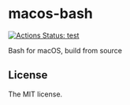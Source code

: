 # macos-bash

[![Actions Status: test](https://github.com/sasaplus1/macos-bash/workflows/test/badge.svg)](https://github.com/sasaplus1/macos-bash/actions?query=workflow%3A"test")

Bash for macOS, build from source

## License

The MIT license.
